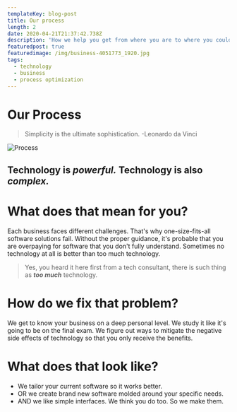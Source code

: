 ```yaml
---
templateKey: blog-post
title: Our process
length: 2
date: 2020-04-21T21:37:42.738Z
description: 'How we help you get from where you are to where you could be. '
featuredpost: true
featuredimage: /img/business-4051773_1920.jpg
tags:
  - technology
  - business
  - process optimization
---
```

# Our Process

> Simplicity is the ultimate sophistication. -Leonardo da Vinci

![Process](/img/alvaro-reyes-qwwphwip31m-unsplash.jpg "Process")

## Technology is ***powerful.*** Technology is also ***complex.***

# What does that mean for you?

Each business faces different challenges. That's why one-size-fits-all software solutions fail. Without the proper guidance, it's probable that you are overpaying for software that you don't fully understand. Sometimes no technology at all is better than too much technology. 

> Yes, you heard it here first from a tech consultant, there is such thing as ***too much*** technology.

# How do we fix that problem?

We get to know your business on a deep personal level. We study it like it's going to be on the final exam. We figure out ways to mitigate the negative side effects of technology so that you only receive the benefits. 

# What does that look like?

- We tailor your current software so it works better.
- OR we create brand new software molded around your specific needs.
- AND we like simple interfaces. We think you do too. So we make them.
